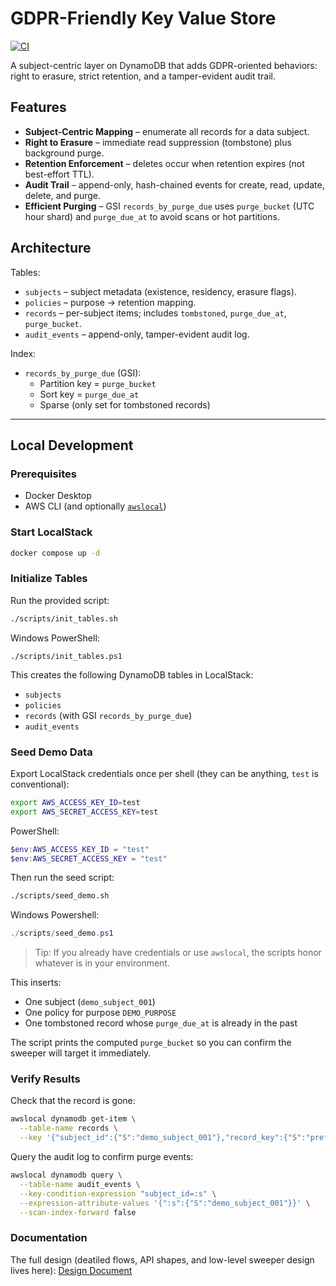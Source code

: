 # GDPR-Friendly Key Value Store

[![CI](https://github.com/jessicant/GDPR-KV/actions/workflows/ci.yml/badge.svg)](https://github.com/jessicant/GDPR-KV/actions/workflows/ci.yml)

A subject-centric layer on DynamoDB that adds GDPR-oriented behaviors: right to erasure, strict retention, and a tamper-evident audit trail.

## Features

- **Subject-Centric Mapping** – enumerate all records for a data subject.
- **Right to Erasure** – immediate read suppression (tombstone) plus background purge.
- **Retention Enforcement** – deletes occur when retention expires (not best-effort TTL).
- **Audit Trail** – append-only, hash-chained events for create, read, update, delete, and purge.
- **Efficient Purging** – GSI `records_by_purge_due` uses `purge_bucket` (UTC hour shard) and `purge_due_at` to avoid scans or hot partitions.

## Architecture

Tables:
- `subjects` – subject metadata (existence, residency, erasure flags).
- `policies` – purpose → retention mapping.
- `records` – per-subject items; includes `tombstoned`, `purge_due_at`, `purge_bucket`.
- `audit_events` – append-only, tamper-evident audit log.

Index:
- `records_by_purge_due` (GSI):
    - Partition key = `purge_bucket`
    - Sort key = `purge_due_at`
    - Sparse (only set for tombstoned records)

---

## Local Development

### Prerequisites
- Docker Desktop
- AWS CLI (and optionally [`awslocal`](https://github.com/localstack/awscli-local))

### Start LocalStack
```bash
docker compose up -d
```
### Initialize Tables
Run the provided script:
```bash
./scripts/init_tables.sh
```
Windows PowerShell:
```
./scripts/init_tables.ps1
```

This creates the following DynamoDB tables in LocalStack:
- `subjects`
- `policies`
- `records` (with GSI `records_by_purge_due`)
- `audit_events`

### Seed Demo Data
Export LocalStack credentials once per shell (they can be anything, `test` is conventional):
```bash
export AWS_ACCESS_KEY_ID=test
export AWS_SECRET_ACCESS_KEY=test
```
PowerShell:
```powershell
$env:AWS_ACCESS_KEY_ID = "test"
$env:AWS_SECRET_ACCESS_KEY = "test"
```

Then run the seed script:
```bash
./scripts/seed_demo.sh
```
Windows Powershell:
```powershell
./scripts/seed_demo.ps1
```

> Tip: If you already have credentials or use `awslocal`, the scripts honor whatever is in your environment.

This inserts:
- One subject (`demo_subject_001`)
- One policy for purpose `DEMO_PURPOSE`
- One tombstoned record whose `purge_due_at` is already in the past

The script prints the computed `purge_bucket` so you can confirm the sweeper will target it immediately.

### Verify Results
Check that the record is gone:
```bash
awslocal dynamodb get-item \
  --table-name records \
  --key '{"subject_id":{"S":"demo_subject_001"},"record_key":{"S":"pref:email"}}'
```

Query the audit log to confirm purge events:
```bash
awslocal dynamodb query \
  --table-name audit_events \
  --key-condition-expression "subject_id=:s" \
  --expression-attribute-values '{":s":{"S":"demo_subject_001"}}' \
  --scan-index-forward false
```

### Documentation
The full design (deatiled flows, API shapes, and low-level sweeper design lives here): [Design Document](./doc/design.md)
